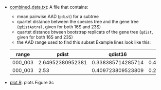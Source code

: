 * [combined_data.txt](combined_data.txt): A file that contains:
  * mean pairwise AAD (`pdist`) for a subtree
  * quartet distance between the species tree and the gene tree (`qdistAstral`, given for both 16S and 23S)
  * quartet distance btween bootstrap replicats of the gene tree (`qdist`, given for both 16S and 23S)
  * the AAD range used to find this subset
  Example lines look like this:

  |range|pdist|qdist16|qdist23|qdistAstral16|qdistAstral23|
  |-----|-----|-------|-------|-------------|-------------|
  |000_003|2.64952380952381|0.338385714285714|0.438738095238096|0.680952|0.514286|
  |000_003|2.53|0.409723809523809|0.266171428571429|0.52381|0.609524|

* [plot.R](plot.R): plots Figure 3c 
